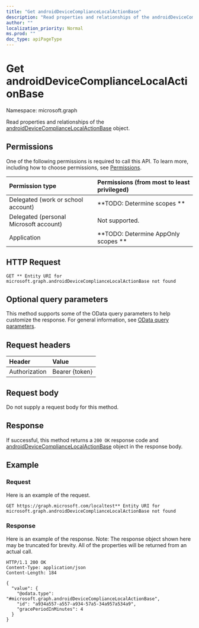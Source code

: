 ```yaml
---
title: "Get androidDeviceComplianceLocalActionBase"
description: "Read properties and relationships of the androidDeviceComplianceLocalActionBase object."
author: ""
localization_priority: Normal
ms.prod: ""
doc_type: apiPageType
---
```


# Get androidDeviceComplianceLocalActionBase

Namespace: microsoft.graph

Read properties and relationships of the [androidDeviceComplianceLocalActionBase](../resources/androiddevicecompliancelocalactionbase.md) object.

## Permissions
One of the following permissions is required to call this API. To learn more, including how to choose permissions, see [Permissions](/concepts/permissions-reference.md).

|Permission type|Permissions (from most to least privileged)|
|:---|:---|
|Delegated (work or school account)|**TODO: Determine scopes **|
|Delegated (personal Microsoft account)|Not supported.|
|Application|**TODO: Determine AppOnly scopes **|

## HTTP Request
<!-- {
  "blockType": "ignored"
}
-->
``` http
GET ** Entity URI for microsoft.graph.androidDeviceComplianceLocalActionBase not found
```

## Optional query parameters
This method supports some of the OData query parameters to help customize the response. For general information, see [OData query parameters](/graph/query-parameters).

## Request headers
|Header|Value|
|:---|:---|
|Authorization|Bearer {token}|

## Request body
Do not supply a request body for this method.

## Response
If successful, this method returns a `200 OK` response code and [androidDeviceComplianceLocalActionBase](../resources/androiddevicecompliancelocalactionbase.md) object in the response body.

## Example

### Request
Here is an example of the request.
<!-- {
  "blockType": "request",
  "name": "get_androiddevicecompliancelocalactionbase"
}
-->
``` http
GET https://graph.microsoft.com/localtest** Entity URI for microsoft.graph.androidDeviceComplianceLocalActionBase not found
```

### Response
Here is an example of the response. Note: The response object shown here may be truncated for brevity. All of the properties will be returned from an actual call.
<!-- {
  "blockType": "response",
  "truncated": true,
  "@odata.type": "microsoft.graph.androidDeviceComplianceLocalActionBase"
}
-->
``` http
HTTP/1.1 200 OK
Content-Type: application/json
Content-Length: 184

{
  "value": {
    "@odata.type": "#microsoft.graph.androidDeviceComplianceLocalActionBase",
    "id": "a934a557-a557-a934-57a5-34a957a534a9",
    "gracePeriodInMinutes": 4
  }
}
```

